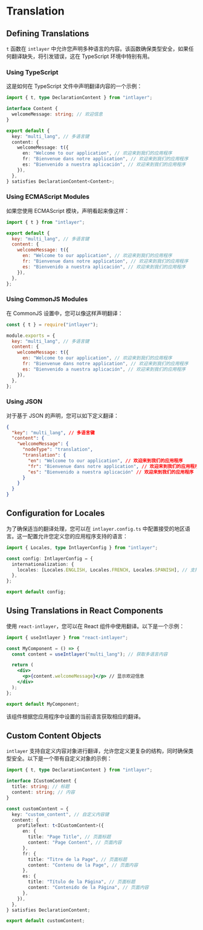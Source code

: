 # Translation

## Defining Translations

`t` 函数在 `intlayer` 中允许您声明多种语言的内容。该函数确保类型安全，如果任何翻译缺失，将引发错误，这在 TypeScript 环境中特别有用。

### Using TypeScript

这是如何在 TypeScript 文件中声明翻译内容的一个示例：

```typescript
import { t, type DeclarationContent } from "intlayer";

interface Content {
  welcomeMessage: string; // 欢迎信息
}

export default {
  key: "multi_lang", // 多语言键
  content: {
    welcomeMessage: t({
      en: "Welcome to our application", // 欢迎来到我们的应用程序
      fr: "Bienvenue dans notre application", // 欢迎来到我们的应用程序
      es: "Bienvenido a nuestra aplicación", // 欢迎来到我们的应用程序
    }),
  },
} satisfies DeclarationContent<Content>;
```

### Using ECMAScript Modules

如果您使用 ECMAScript 模块，声明看起来像这样：

```javascript
import { t } from "intlayer";

export default {
  key: "multi_lang", // 多语言键
  content: {
    welcomeMessage: t({
      en: "Welcome to our application", // 欢迎来到我们的应用程序
      fr: "Bienvenue dans notre application", // 欢迎来到我们的应用程序
      es: "Bienvenido a nuestra aplicación", // 欢迎来到我们的应用程序
    }),
  },
};
```

### Using CommonJS Modules

在 CommonJS 设置中，您可以像这样声明翻译：

```javascript
const { t } = require("intlayer");

module.exports = {
  key: "multi_lang", // 多语言键
  content: {
    welcomeMessage: t({
      en: "Welcome to our application", // 欢迎来到我们的应用程序
      fr: "Bienvenue dans notre application", // 欢迎来到我们的应用程序
      es: "Bienvenido a nuestra aplicación", // 欢迎来到我们的应用程序
    }),
  },
};
```

### Using JSON

对于基于 JSON 的声明，您可以如下定义翻译：

```json
{
  "key": "multi_lang", // 多语言键
  "content": {
    "welcomeMessage": {
      "nodeType": "translation",
      "translation": {
        "en": "Welcome to our application", // 欢迎来到我们的应用程序
        "fr": "Bienvenue dans notre application", // 欢迎来到我们的应用程序
        "es": "Bienvenido a nuestra aplicación" // 欢迎来到我们的应用程序
      }
    }
  }
}
```

## Configuration for Locales

为了确保适当的翻译处理，您可以在 `intlayer.config.ts` 中配置接受的地区语言。这一配置允许您定义您的应用程序支持的语言：

```typescript
import { Locales, type IntlayerConfig } from "intlayer";

const config: IntlayerConfig = {
  internationalization: {
    locales: [Locales.ENGLISH, Locales.FRENCH, Locales.SPANISH], // 支持的语言
  },
};

export default config;
```

## Using Translations in React Components

使用 `react-intlayer`，您可以在 React 组件中使用翻译。以下是一个示例：

```jsx
import { useIntlayer } from "react-intlayer";

const MyComponent = () => {
  const content = useIntlayer("multi_lang"); // 获取多语言内容

  return (
    <div>
      <p>{content.welcomeMessage}</p> // 显示欢迎信息
    </div>
  );
};

export default MyComponent;
```

该组件根据您应用程序中设置的当前语言获取相应的翻译。

## Custom Content Objects

`intlayer` 支持自定义内容对象进行翻译，允许您定义更复杂的结构，同时确保类型安全。以下是一个带有自定义对象的示例：

```typescript
import { t, type DeclarationContent } from "intlayer";

interface ICustomContent {
  title: string; // 标题
  content: string; // 内容
}

const customContent = {
  key: "custom_content", // 自定义内容键
  content: {
    profileText: t<ICustomContent>({
      en: {
        title: "Page Title", // 页面标题
        content: "Page Content", // 页面内容
      },
      fr: {
        title: "Titre de la Page", // 页面标题
        content: "Contenu de la Page", // 页面内容
      },
      es: {
        title: "Título de la Página", // 页面标题
        content: "Contenido de la Página", // 页面内容
      },
    }),
  },
} satisfies DeclarationContent;

export default customContent;
```
